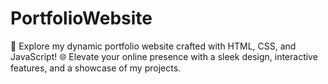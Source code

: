 # PortfolioWebsite
🚀 Explore my dynamic portfolio website crafted with HTML, CSS, and JavaScript! 🌐 Elevate your online presence with a sleek design, interactive features, and a showcase of my projects. 
